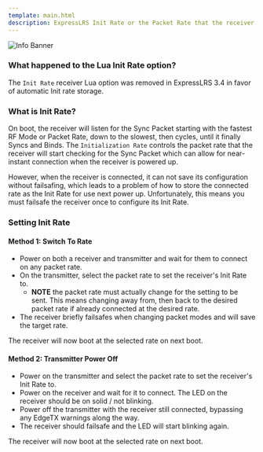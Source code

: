 ```yaml
---
template: main.html
description: ExpressLRS Init Rate or the Packet Rate that the receiver will start chacking for the Sync Packet.
---
```


![Info Banner](https://github.com/ExpressLRS/ExpressLRS-Hardware/blob/master/img/information.png?raw=true)

### What happened to the Lua Init Rate option?

The `Init Rate` receiver Lua option was removed in ExpressLRS 3.4 in favor of automatic Init rate storage.

### What is Init Rate?

On boot, the receiver will listen for the Sync Packet starting with the fastest RF Mode or Packet Rate, down to the slowest, then cycles, until it finally Syncs and Binds.  The `Initialization Rate` controls the packet rate that the receiver will start checking for the Sync Packet which can allow for near-instant connection when the receiver is powered up.

However, when the receiver is connected, it can not save its configuration without failsafing, which leads to a problem of how to store the connected rate as the Init Rate for use next power up. Unfortunately, this means you must failsafe the receiver once to configure its Init Rate.

### Setting Init Rate

#### Method 1: Switch To Rate

* Power on both a receiver and transmitter and wait for them to connect on any packet rate.
* On the transmitter, select the packet rate to set the receiver's Init Rate to.
  * **NOTE** the packet rate must actually change for the setting to be sent. This means changing away from, then back to the desired packet rate if already connected at the desired rate.
* The receiver briefly failsafes when changing packet modes and will save the target rate.

The receiver will now boot at the selected rate on next boot.

#### Method 2: Transmitter Power Off

* Power on the transmitter and select the packet rate to set the receiver's Init Rate to.
* Power on the receiver and wait for it to connect. The LED on the receiver should be on solid / not blinking.
* Power off the transmitter with the receiver still connected, bypassing any EdgeTX warnings along the way.
* The receiver should failsafe and the LED will start blinking again.

The receiver will now boot at the selected rate on next boot.
